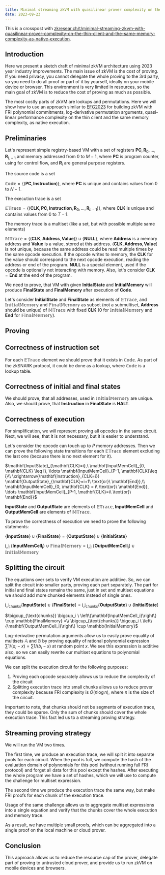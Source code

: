 ```yaml
---
title: Minimal streaming zkVM with quasilinear prover complexity on the thin client and the same memory complexity, as native execution
date: 2023-09-23
---
```


This is a crosspost with [zkresear.ch/t/minimal-streaming-zkvm-with-quasilinear-prover-complexity-on-the-thin-client-and-the-same-memory-complexity-as-native-execution](https://zkresear.ch/t/minimal-streaming-zkvm-with-quasilinear-prover-complexity-on-the-thin-client-and-the-same-memory-complexity-as-native-execution).

## Introduction

Here we present a sketch draft of minimal zkVM architecture using 2023 year industry improvements. The main issue of zkVM is the cost of proving. If you need privacy, you cannot delegate the whole proving to the 3rd party, so you need to do all proof or part of it by yourself, ideally on your mobile device or browser. This environment is very limited in resources, so the main goal of zkVM is to reduce the cost of proving as much as possible.


The most costly parts of zkVM are lookups and permutations. Here we will show how to use an approach similar to [EFG2023](https://eprint.iacr.org/2022/1763.pdf) for building zkVM with FRI polynomial commitments, log-derivative permutation arguments, quasi-linear performance complexity on the thin client and the same memory complexity, as native execution.


## Preliminaries

Let's represent simple registry-based VM with a set of registers $\mathbf{PC}, \mathbf{R}_0, \ldots, \mathbf{R}_{L-1}$ and memory addressed from $0$ to $M-1$, where $\mathbf{PC}$ is program counter, using for control flow, and $\mathbf{R}_i$ are general purpose registers. 

The source code is a set 

$\mathbb{Code} = \left\{(\mathbf{PC}, \mathbf{Instruction})\right\},$ where $\mathbf{PC}$ is unique and contains values from $0$ to $N-1$.

The execution trace is a set 

$\mathbb{ETrace} = \left\{(\mathbf{CLK}, \mathbf{PC}, \mathbf{Instruction}, \mathbf{R}_0, \ldots, \mathbf{R}_{L-1})\right\}$, where $\mathbf{CLK}$ is unique and contains values from $0$ to $T-1$.

The memory trace is a multiset (like a set, but with possible multiple same elements)

$\mathbb{MTrace} = \left\{(\mathbf{CLK}, \mathbf{Address}, \mathbf{Value})\right\} \cup \left\{\mathbf{NULL}\right\}$, where $\mathbf{Address}$ is a memory address and $\mathbf{Value}$ is a value, stored at this address. $(\mathbf{CLK}, \mathbf{Address}, \mathbf{Value})$ is not unique, because the same address could be read multiple times by the same opcode execution. If the opcode writes to memory, the $\mathbf{CLK}$ for the value should correspond to the next opcode execution, reading the address or end of the program. $\mathbf{NULL}$ is a special element, used if the opcode is optionally not interacting with memory. Also, let's consider $\mathbf{CLK}=\mathbf{End}$ at the end of the program.


We need to prove, that VM with given $\mathbf{InitialState}$ and $\mathbf{InitialMemory}$ will produce $\mathbf{FinalState}$ and $\mathbf{FinalMemory}$ after execution of $\mathbf{Code}$.

Let's consider $\mathbf{InitialState}$ and $\mathbf{FinalState}$ as elements of $\mathbb{ETrace}$, and $\mathbb{InitialMemory}$ and $\mathbb{FinalMemory}$ as subset (not a submultiset, $\mathbf{Address}$ should be unique) of $\mathbb{MTrace}$ with fixed $\mathbf{CLK}$ ($0$ for $\mathbb{InitialMemory}$ and $\mathbf{End}$ for $\mathbb{FinalMemory}$).


## Proving

## Correctness of instruction set

For each $\mathbb{ETrace}$ element we should prove that it exists in $\mathbb{Code}$. As part of the zkSNARK protocol, it could be done as a lookup, where $\mathbb{Code}$ is a lookup table.

## Correctness of initial and final states

We should prove, that all addresses, used in $\mathbb{InitialMemory}$ are unique. Also, we should prove, that $\mathbf{Instruction}$ in $\mathbf{FinalState}$ is $\mathbf{HALT}$.

## Correctness of execution

For simplification, we will represent proving all opcodes in the same circuit. Next, we will see, that it is not necessary, but it is easier to understand.

Let's consider the opcode can touch up to $P$ memory addresses. Then we can prove the following state transitions for each $\mathbb{ETrace}$ element excluding the last one (because there is no next element for it).

$\mathbf{InputState}_{\mathbf{CLK}=i},\ \mathbf{InputMemCell}_{0, \mathbf{CLK} \leq i}, \ldots \mathbf{InputMemCell}_{P-1, \mathbf{CLK}\leq i}\\ \xrightarrow{\mathbf{Instruction}_{CLK=i}} \mathbf{OutputState}_{\mathbf{CLK}=i+1\ \text{or}\ \mathbf{End}},\\ \mathbf{InputMemCell}_{0, \mathbf{CLK} = i\ \text{or}\ \mathbf{End}}, \ldots \mathbf{InputMemCell}_{P-1, \mathbf{CLK}=i\ \text{or}\ \mathbf{End}}$ 

$\mathbf{InputState}$ and $\mathbf{OutputState}$ are elements of $\mathbb{ETrace}$, $\mathbf{InputMemCell}$ and $\mathbf{OutputMemCell}$ are elements of $\mathbb{MTrace}$.

To prove the correctness of execution we need to prove the following statements:

$\left\{\mathbf{InputState}\right\} \cup \left\{\mathbf{FinalState}\right\} = \left\{\mathbf{OutputState}\right\} \cup \left\{\mathbf{InitialState}\right\}$

$\bigcup_i \ \left\{\mathbf{InputMemCell_i}\right\} \cup \mathbb{FinalMemory} = \bigcup_i \ \left\{\mathbf{OutputMemCell_i}\right\} \cup \mathbb{InitialMemory}$ 

## Splitting the circuit

The equations over sets to verify VM execution are additive. So, we can split the circuit into smaller parts, proving each part separately. The part for initial and final states remains the same, just in set and multiset equations we should add more chunked elements instead of single ones.

$\bigcup_{\text{chunks}} \left\{\mathbf{InputState}\right\} \cup \left\{\mathbf{FinalState}\right\} = \bigcup_{\text{chunks}} \left\{\mathbf{OutputState}\right\} \cup \left\{\mathbf{InitialState}\right\}$

$\bigcup_{\text{chunks}} \bigcup_i \ \left\{\mathbf{InputMemCell_i}\right\} \cup \mathbb{FinalMemory} =\\ \bigcup_{\text{chunks}} \bigcup_i \ \left\{\mathbf{OutputMemCell_i}\right\} \cup \mathbb{InitialMemory}$ 

Log-derivative permutation arguments allow us to easily prove equality of multisets $\mathbb{A}$ and $\mathbb{B}$ by proving equality of rational polynomial expression $\sum 1/(a_i - x) = \sum 1/(b_i - x)$ at random point $x$. We see this expression is additive also, so we can easily rewrite our multiset equations to polynomial equations.


We can split the execution circuit for the following purposes:

1. Proving each opcode separately allows us to reduce the complexity of the circuit
2. Splitting execution trace into small chunks allows us to reduce prover complexity because FRI complexity is $O(n \log n)$, where $n$ is the size of the circuit.

Important to note, that chunks should not be segments of execution trace, they could be sparse. Only the sum of chunks should cover the whole execution trace. This fact led us to a streaming proving strategy.

## Streaming proving strategy

We will run the VM two times. 

The first time, we produce an execution trace, we will split it into separate pools for each circuit. When the pool is full, we compute the hash of the evaluation domain of polynomials for this pool (without running full FRI protocol) and forget all data for this pool except the hashes. After executing the whole program we have a set of hashes, which we will use to compute the challenge for multiset expression.

The second time we produce the execution trace the same way, but make FRI proofs for each chunk of the execution trace.

Usage of the same challenge allows us to aggregate multiset expressions into a single equation and verify that the chunks cover the whole execution and memory trace.

As a result, we have multiple small proofs, which can be aggregated into a single proof on the local machine or cloud prover.

## Conclusion

This approach allows us to reduce the resource cap of the prover, delegate part of proving to untrusted cloud prover, and provide us to run zkVM on mobile devices and browsers.